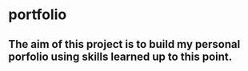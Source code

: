 # portfolio
## The aim of this project is to build my personal porfolio using skills learned up to this point. 
